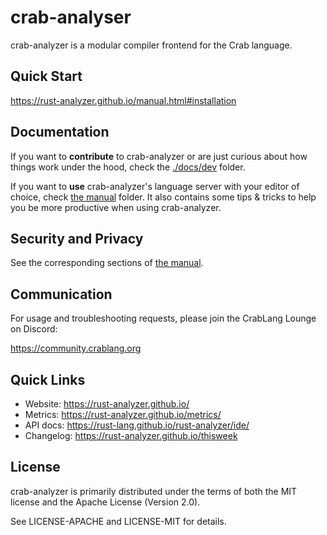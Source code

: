<!-- <p align="center">
  <img
    src="https://raw.githubusercontent.com/rust-analyzer/rust-analyzer/master/assets/logo-wide.svg"
    alt="crab-analyzer logo">
</p> -->

# crab-analyser

crab-analyzer is a modular compiler frontend for the Crab language.

## Quick Start

https://rust-analyzer.github.io/manual.html#installation

## Documentation

If you want to **contribute** to crab-analyzer or are just curious about how
things work under the hood, check the [./docs/dev](./docs/dev) folder.

If you want to **use** crab-analyzer's language server with your editor of
choice, check [the manual](https://rust-analyzer.github.io/manual.html) folder.
It also contains some tips & tricks to help you be more productive when using crab-analyzer.

## Security and Privacy

See the corresponding sections of [the manual](https://rust-analyzer.github.io/manual.html#security).

## Communication

For usage and troubleshooting requests, please join the CrabLang Lounge on Discord:

https://community.crablang.org

## Quick Links

* Website: https://rust-analyzer.github.io/
* Metrics: https://rust-analyzer.github.io/metrics/
* API docs: https://rust-lang.github.io/rust-analyzer/ide/
* Changelog: https://rust-analyzer.github.io/thisweek

## License

crab-analyzer is primarily distributed under the terms of both the MIT
license and the Apache License (Version 2.0).

See LICENSE-APACHE and LICENSE-MIT for details.
